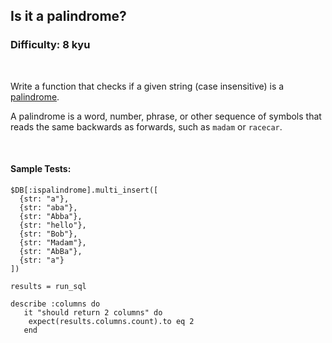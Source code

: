 ## Is it a palindrome?
### Difficulty: 8 kyu

<br>

<p>Write a function that checks if a given string (case insensitive) is a <a href="https://en.wikipedia.org/wiki/Palindrome" data-turbolinks="false" target="_blank">palindrome</a>. </p>
<p>A palindrome is a word, number, phrase, or other sequence of symbols that reads the same backwards as forwards, such as <code>madam</code> or <code>racecar</code>.</p>


<br>

#### Sample Tests:

```
$DB[:ispalindrome].multi_insert([
  {str: "a"}, 
  {str: "aba"}, 
  {str: "Abba"},
  {str: "hello"}, 
  {str: "Bob"}, 
  {str: "Madam"},
  {str: "AbBa"}, 
  {str: "a"}
])
  
results = run_sql
​
describe :columns do
   it "should return 2 columns" do
    expect(results.columns.count).to eq 2
   end
```